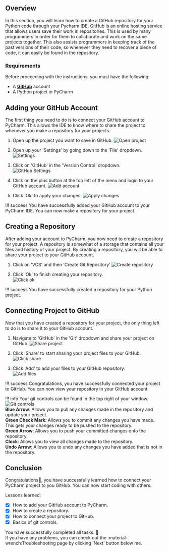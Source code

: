 ## Overview

In this section, you will learn how to create a GitHub repository for your Python code through your Pycharm IDE. GitHub is an online hosting service that allows users save their work in repositories. This is used by many programmers in order for them to collaborate and work on the same projects together. This also assists programmers in keeping track of the past versions of their code, so whenever they need to recover a piece of code, it can easily be found in the repository.

### Requirements

Before proceeding with the instructions, you must have the following:

- A [**GitHub**](https://GitHub.com/) account
- A Python project in PyCharm

## Adding your GitHub Account

The first thing you need to do is to connect your GitHub account to PyCharm. This allows the IDE to know where to share the project to whenever you make a repository for your projects.

1. Open up the project you want to save in GitHub.
![Open project](/images/creating-repo/open-project.png)

2. Open up your 'Settings' by going down to the 'File' dropdown.
![Settings](/images/first-project/settings.png)  

3. Click on 'GitHub' in the 'Version Control' dropdown.  
![GitHub Settings](/images/creating-repo/GitHub-settings.png)

4. Click on the plus button at the top left of the menu and login to your GitHub account.
![Add account](/images/creating-repo/add-account.png)

5. Click 'Ok' to apply your changes.
![Apply changes](/images/creating-repo/apply-changes.png)

!!! success
    You have successfully added your GitHub account to your PyCharm IDE. You can now make a repository for your project.

## Creating a Repository

After adding your account to PyCharm, you now need to create a repository for your project. A repository is somewhat of a storage that contains all your files and history of your project. By creating a repository, you will be able to share your project to your GitHub account.

1. Click on 'VCS' and then 'Create Git Repository'
![Create repository](/images/creating-repo/create-repo.png)

2. Click 'Ok' to finish creating your repository.  
![Click ok](/images/creating-repo/confirm-create.png)

!!! success
    You have successfully created a repository for your Python project.

## Connecting Project to GitHub

Now that you have created a repository for your project, the only thing left to do is to share it to your GitHub account.

1. Navigate to 'GitHub' in the 'Git' dropdown and share your project on GitHub.
![Share project](/images/creating-repo/share-project.png)

2. Click 'Share' to start sharing your project files to your GitHub.  
![Click share](/images/creating-repo/click-share.png)

3. Click 'Add' to add your files to your GitHub repository.  
![Add files](/images/creating-repo/add-files.png)

!!! success
    Congratulations, you have successfully connected your project to GitHub. You can now view your repository in your GitHub account.

!!! info
    Your git controls can be found in the top right of your window.  
    ![Git controls](/images/creating-repo/git-controls.png)  
    **Blue Arrow**: Allows you to pull any changes made in the repository and update your project.  
    **Green Check Mark**: Allows you to commit any changes you have made. This gets your changes ready to be pushed to the repository.  
    **Green Arrow**: Allows you to push your committed changes onto the repository.  
    **Clock**: Allows you to view all changes made to the repository.  
    **Undo Arrow**: Allows you to undo any changes you have added that is not in the repository.

## Conclusion

Congratulations🎉, you have successfully learned how to connect your PyCharm project to you GitHub. You can now start coding with others.

Lessons learned:

- [x] How to add your GitHub account to PyCharm.
- [x] How to create a repository.
- [x] How to connect your project to GitHub.
- [x] Basics of git controls.

You have successfully completed all tasks. :partying_face:  
If you have any problems, you can check out the :material-wrench:Troubleshooting page by clicking 'Next' button below me.
